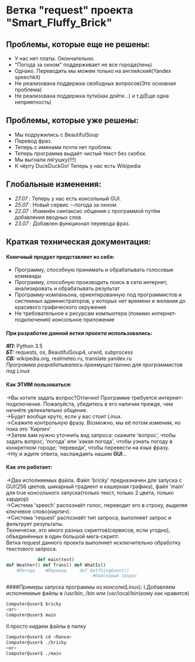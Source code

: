 # Ветка "request" проекта "Smart_Fluffy_Brick"

## Проблемы, которые еще не решены:

 * У нас нет платы. Окончательно.
 * "Погода за окном" поддерживает не все города(лень)
 * Однако. Переводить мы можем только на английский(Yandex speechkit)
 * Не реализована поддержка свободных вопросов(Это основная проблема)
 * Не реализована поддержка пути(как дойти...) и т.д(Еще одна неприятность)

## Проблемы, которые уже решены:

 * Мы подружились с BeautifulSoup
 * Перевод фраз.
 * Теперь с именами почти нет проблем.
 * Теперь программа выдаёт чистый текст без скобок.
 * Мы выгнали лягушку(!!!)
 * К чёрту DuckDuckGo! Теперь у нас есть Wikipedia

## Глобальные изменения:

 * *27.07* : Теперь у нас есть консольный GUI.
 * *25.07* : Новый сервис --погода за окном.
 * *22.07* : Изменён синтаксис общения с программой путём добавления вводных слов.
 * *23.07* : Добавлен функционал перевода фраз.

## Краткая техническая документация:

#### Конечный продукт представляет из себя:

 * Программу, способную принимать и обрабатывать голосовые комманды
 * Программу, способную производить поиск в сети интернет, анализировать и обрабатывать результат
 * Программу-компаньона, ориентированную под программистов и системных администраторов, у которых нет времени и желания до красивого графического окружения
 * Не требовательное к ресурсам компьютера (помимо интернет-подключения) консольное приложение

#### При разработке *данной ветки проекта* использовались:
***ЯП:*** Python 3.5 <br>
***БТ:*** requests, os, BeautifulSoup4, urwid, subprocess <br>
***СВ:*** wikipedia.org, realmeteo.ru, translate.yandex.ru <br>
*Программа разрабатывалась преимущественно для программистов под Linux*

#### Как ЭТИМ пользоваться:
->Вы хотите задать вопрос?Отлично! Программе требуется интернет-подключение. Пожалуйста, убедитесь в его наличии прежде, чем начнёте увлекательно общение. <br>
->Будет вообще круто, если у вас стоит Linux. <br>
->Скажите контрольную фразу. Возможно, мы её потом изменим, но пока это 'Кирпич'<br>
->Затем вам нужно уточнить вид запроса: скажите 'вопрос', чтобы задать вопрос; 'погода' или 'какая погода', чтобы узнать погоду в конкретном городе; 'переведи', чтобы перевести на язык фразу.<br>
->Ну и ждите ответа, наслаждаять нашим **GUI**...<br>

#### Как это работает:
->Два исполняемых файла. Файл 'bricky' предназначен для запуска с GUI(256 цветов, шикарный градиент и кашерная графика), файл 'main' для true консольного запуска(только текст, только 2 цвета, только хардкор)<br>
->Система 'speech' распознаёт голос, переводит его в строку, выделяя ключевое слово(кирпич).<br>
->Система 'request' распознаёт тип запроса, выполняет запрос и фильтрует результаты.<br>
Технически, это много разных скриптов(сервисов, если угодно), объединённых в один большой мега-скрипт.<br>
Ветка request данного проекта выполняет исключительно обработку текстового запроса.
```python
			def main(text)
def Weather() def Trans() def WhatIs()
	#Погода	   #Перевод	    def GetThingQuest()
								 #Поисковый запрос
```
####Примеры запуска программы из консоли(Linux):
I.Добавляем исполняемые файлы в /usr/bin, /bin или /usr/local/bin(кому как нравится)
```sh
Computer@user$ bricky
<or>
Computer@user$ main
```
II.просто кидаем файлы в папку
```sh
Computer@user$ cd <Папка>
Computer@user$ ./bricky
<or>
Computer@user$ ./main
```
